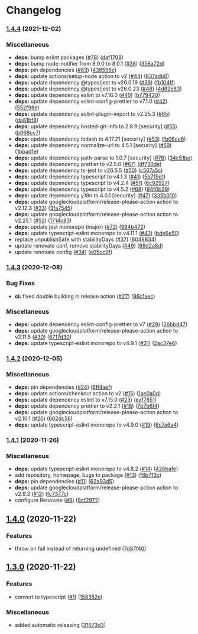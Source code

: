 # Changelog

### [1.4.4](https://www.github.com/lindell/aoc-loader/compare/v1.4.3...v1.4.4) (2021-12-02)


### Miscellaneous

* **deps:** bump eslint packages ([#78](https://www.github.com/lindell/aoc-loader/issues/78)) ([daf1708](https://www.github.com/lindell/aoc-loader/commit/daf17085ef0a197c622081f292e7c4a1553a531b))
* **deps:** bump node-notifier from 8.0.0 to 8.0.1 ([#38](https://www.github.com/lindell/aoc-loader/issues/38)) ([358a72d](https://www.github.com/lindell/aoc-loader/commit/358a72dcd57b0aa05083061fcc20d4d2a82fc77f))
* **deps:** pin dependencies ([#83](https://www.github.com/lindell/aoc-loader/issues/83)) ([438596c](https://www.github.com/lindell/aoc-loader/commit/438596ca11a24a522f37f23d960b387ad31d05a0))
* **deps:** update actions/setup-node action to v2 ([#44](https://www.github.com/lindell/aoc-loader/issues/44)) ([837adb6](https://www.github.com/lindell/aoc-loader/commit/837adb691433710f9c9ae8d5da25ddf79aa014c7))
* **deps:** update dependency @types/jest to v26.0.19 ([#39](https://www.github.com/lindell/aoc-loader/issues/39)) ([fb104ff](https://www.github.com/lindell/aoc-loader/commit/fb104ff873137e8bd2e4d5455af3cccd79d00b02))
* **deps:** update dependency @types/jest to v26.0.23 ([#48](https://www.github.com/lindell/aoc-loader/issues/48)) ([4d82e83](https://www.github.com/lindell/aoc-loader/commit/4d82e8329b6586ac05dc31c2093f67cbf81d8ab7))
* **deps:** update dependency eslint to v7.16.0 ([#40](https://www.github.com/lindell/aoc-loader/issues/40)) ([b779420](https://www.github.com/lindell/aoc-loader/commit/b779420c0c62175a63ade97f34660af745fac043))
* **deps:** update dependency eslint-config-prettier to v7.1.0 ([#42](https://www.github.com/lindell/aoc-loader/issues/42)) ([552f98e](https://www.github.com/lindell/aoc-loader/commit/552f98e960092af843d7707e8c8b903c5b4d9def))
* **deps:** update dependency eslint-plugin-import to v2.25.3 ([#65](https://www.github.com/lindell/aoc-loader/issues/65)) ([da81bf8](https://www.github.com/lindell/aoc-loader/commit/da81bf8813bbac7a7b97f7e94d8b7a79f1f116ea))
* **deps:** update dependency hosted-git-info to 2.8.9 [security] ([#55](https://www.github.com/lindell/aoc-loader/issues/55)) ([b068cc7](https://www.github.com/lindell/aoc-loader/commit/b068cc76938378c48479497cc147b9402c9693aa))
* **deps:** update dependency lodash to 4.17.21 [security] ([#53](https://www.github.com/lindell/aoc-loader/issues/53)) ([fb06ce6](https://www.github.com/lindell/aoc-loader/commit/fb06ce64732f706a01d1bd41dff1e53ae98bf644))
* **deps:** update dependency normalize-url to 4.5.1 [security] ([#59](https://www.github.com/lindell/aoc-loader/issues/59)) ([1bbad1e](https://www.github.com/lindell/aoc-loader/commit/1bbad1eaae7aa73b3fec9b3184f5a5230f81a6f7))
* **deps:** update dependency path-parse to 1.0.7 [security] ([#76](https://www.github.com/lindell/aoc-loader/issues/76)) ([34c51be](https://www.github.com/lindell/aoc-loader/commit/34c51befb7eb4efe6d108bd358bd40563523dec4))
* **deps:** update dependency prettier to v2.5.0 ([#67](https://www.github.com/lindell/aoc-loader/issues/67)) ([df730de](https://www.github.com/lindell/aoc-loader/commit/df730dedf7b450db758d80fc9539a38400b10484))
* **deps:** update dependency ts-jest to v26.5.5 ([#50](https://www.github.com/lindell/aoc-loader/issues/50)) ([c507a5c](https://www.github.com/lindell/aoc-loader/commit/c507a5cf900afaf99593ce023df0f855a4e3fe90))
* **deps:** update dependency typescript to v4.1.3 ([#41](https://www.github.com/lindell/aoc-loader/issues/41)) ([5b719e1](https://www.github.com/lindell/aoc-loader/commit/5b719e11068ee0164ef9cfefb4ed2a74d91b3e58))
* **deps:** update dependency typescript to v4.2.4 ([#51](https://www.github.com/lindell/aoc-loader/issues/51)) ([6c92927](https://www.github.com/lindell/aoc-loader/commit/6c9292761608424acab5c7dbf38fccfb16f16695))
* **deps:** update dependency typescript to v4.5.2 ([#68](https://www.github.com/lindell/aoc-loader/issues/68)) ([94f0b39](https://www.github.com/lindell/aoc-loader/commit/94f0b399a53bab1cc9cb873cd6c3188efde3f1a0))
* **deps:** update dependency y18n to 4.0.1 [security] ([#47](https://www.github.com/lindell/aoc-loader/issues/47)) ([335b010](https://www.github.com/lindell/aoc-loader/commit/335b0100a205e0fe5ff049b456f3aebf019aff48))
* **deps:** update googlecloudplatform/release-please-action action to v2.12.3 ([#33](https://www.github.com/lindell/aoc-loader/issues/33)) ([3fa7545](https://www.github.com/lindell/aoc-loader/commit/3fa7545f64de4c3ea3d7caa5504ed1396ff0e64e))
* **deps:** update googlecloudplatform/release-please-action action to v2.25.1 ([#52](https://www.github.com/lindell/aoc-loader/issues/52)) ([1714c83](https://www.github.com/lindell/aoc-loader/commit/1714c83bb503854715d96e64784fa8af2b18af0d))
* **deps:** update jest monorepo (major) ([#72](https://www.github.com/lindell/aoc-loader/issues/72)) ([994b472](https://www.github.com/lindell/aoc-loader/commit/994b47294eec768e441d31bc1161f06ec919aeea))
* **deps:** update typescript-eslint monorepo to v4.11.1 ([#43](https://www.github.com/lindell/aoc-loader/issues/43)) ([bde6e50](https://www.github.com/lindell/aoc-loader/commit/bde6e50569e24794b94e3eac36727e21138f8b75))
* replace unpublishSafe with stabilityDays ([#37](https://www.github.com/lindell/aoc-loader/issues/37)) ([8048834](https://www.github.com/lindell/aoc-loader/commit/8048834f744cfb9e0eeded251a0ec6bf654b6443))
* update renovate conf, remove stabilityDays ([#49](https://www.github.com/lindell/aoc-loader/issues/49)) ([69d2a8d](https://www.github.com/lindell/aoc-loader/commit/69d2a8d02e8ba813fc422563e1953a0303c4d973))
* update renovate config ([#34](https://www.github.com/lindell/aoc-loader/issues/34)) ([e05cc9f](https://www.github.com/lindell/aoc-loader/commit/e05cc9f8633132ffb2506d3acd00e9c7d024fd4f))

### [1.4.3](https://www.github.com/lindell/aoc-loader/compare/v1.4.2...v1.4.3) (2020-12-08)


### Bug Fixes

* **ci:** fixed double building in release action ([#27](https://www.github.com/lindell/aoc-loader/issues/27)) ([96c1aec](https://www.github.com/lindell/aoc-loader/commit/96c1aec18c76710bd47f3d38260234baaf5fd6c4))


### Miscellaneous

* **deps:** update dependency eslint-config-prettier to v7 ([#29](https://www.github.com/lindell/aoc-loader/issues/29)) ([26bbd47](https://www.github.com/lindell/aoc-loader/commit/26bbd473b1f755be5020d8eaa1431b5a42f559c2))
* **deps:** update googlecloudplatform/release-please-action action to v2.11.5 ([#30](https://www.github.com/lindell/aoc-loader/issues/30)) ([6717d30](https://www.github.com/lindell/aoc-loader/commit/6717d304572d2fcbef351ffc918870061255ba1b))
* **deps:** update typescript-eslint monorepo to v4.9.1 ([#31](https://www.github.com/lindell/aoc-loader/issues/31)) ([2ac37e6](https://www.github.com/lindell/aoc-loader/commit/2ac37e60df05d4d47d72e4adce7e149c7a078920))

### [1.4.2](https://www.github.com/lindell/aoc-loader/compare/v1.4.1...v1.4.2) (2020-12-05)


### Miscellaneous

* **deps:** pin dependencies ([#24](https://www.github.com/lindell/aoc-loader/issues/24)) ([6ff4aef](https://www.github.com/lindell/aoc-loader/commit/6ff4aefe0ab181cd805594b1905b55fad469490e))
* **deps:** update actions/checkout action to v2 ([#15](https://www.github.com/lindell/aoc-loader/issues/15)) ([1ae0a0d](https://www.github.com/lindell/aoc-loader/commit/1ae0a0d062100b9ce4fd187dde41d7771ddb72ef))
* **deps:** update dependency eslint to v7.15.0 ([#23](https://www.github.com/lindell/aoc-loader/issues/23)) ([eaf7851](https://www.github.com/lindell/aoc-loader/commit/eaf7851a27606e84254250a09ecad85bb3e59731))
* **deps:** update dependency prettier to v2.2.1 ([#18](https://www.github.com/lindell/aoc-loader/issues/18)) ([7b7b6f4](https://www.github.com/lindell/aoc-loader/commit/7b7b6f497e3a9c946d45f68a15f587283f83d91c))
* **deps:** update googlecloudplatform/release-please-action action to v2.10.1 ([#20](https://www.github.com/lindell/aoc-loader/issues/20)) ([662dc56](https://www.github.com/lindell/aoc-loader/commit/662dc56dc272b7fc90b397f9c5d97b6be6de53c3))
* **deps:** update typescript-eslint monorepo to v4.9.0 ([#19](https://www.github.com/lindell/aoc-loader/issues/19)) ([6c7a6a4](https://www.github.com/lindell/aoc-loader/commit/6c7a6a4fc70bb871fc833fe66f906df383a45a4f))

### [1.4.1](https://www.github.com/lindell/aoc-loader/compare/v1.4.0...v1.4.1) (2020-11-26)


### Miscellaneous

* **deps:** update typescript-eslint monorepo to v4.8.2 ([#14](https://www.github.com/lindell/aoc-loader/issues/14)) ([426bafe](https://www.github.com/lindell/aoc-loader/commit/426bafecef428421f861433154b12582476184a8))
* add repository, homepage, bugs to package ([#13](https://www.github.com/lindell/aoc-loader/issues/13)) ([f6b713c](https://www.github.com/lindell/aoc-loader/commit/f6b713c8f3647b80d5063b6270adda6c5020e9cb))
* **deps:** pin dependencies ([#11](https://www.github.com/lindell/aoc-loader/issues/11)) ([62a93d5](https://www.github.com/lindell/aoc-loader/commit/62a93d52ea668e03c9f7c15fcc52dc72961e03ca))
* **deps:** update googlecloudplatform/release-please-action action to v2.9.3 ([#12](https://www.github.com/lindell/aoc-loader/issues/12)) ([fc7377c](https://www.github.com/lindell/aoc-loader/commit/fc7377c3836e52ee8f21f489724445bf382147fb))
* configure Renovate ([#9](https://www.github.com/lindell/aoc-loader/issues/9)) ([8cf2972](https://www.github.com/lindell/aoc-loader/commit/8cf29729dc6947b5c4550d4d27dabeea2f58c86a))

## [1.4.0](https://www.github.com/lindell/aoc-loader/compare/v1.3.0...v1.4.0) (2020-11-22)


### Features

* throw on fail instead of returning undefined ([7d87f40](https://www.github.com/lindell/aoc-loader/commit/7d87f409bfb486f00a19b188c8160e30197a0b9c))

## [1.3.0](https://www.github.com/lindell/aoc-loader/compare/v1.2.0...v1.3.0) (2020-11-22)


### Features

* convert to typescript ([#1](https://www.github.com/lindell/aoc-loader/issues/1)) ([158352e](https://www.github.com/lindell/aoc-loader/commit/158352e489c31d00487b6f78d47be938f3d6f417))


### Miscellaneous

* added automatic releasing ([31673d3](https://www.github.com/lindell/aoc-loader/commit/31673d370bbef662bb277c38ff32e22bce2d170a))
